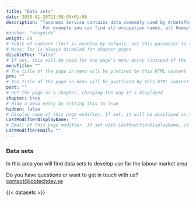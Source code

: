 ```yaml
---
title: "Data sets"
date: 2018-01-28T21:58:09+01:00
description: "Taxonomi Service contains data commonly used by Arbetsförmedlingen.
              For example you can find all occupation names, all Unemployment Benefit Societies (a-kassor), local groups (SSYK), and much more"
#anchor: "devguide"
weight: 20
# Table of content (toc) is enabled by default. Set this parameter to true to disable it.
# Note: Toc is always disabled for chapter pages
disableToc: "false"
# If set, this will be used for the page's menu entry (instead of the `title` attribute)
menuTitle: ""
# The title of the page in menu will be prefixed by this HTML content
pre: ""
# The title of the page in menu will be postfixed by this HTML content
post: ""
# Set the page as a chapter, changing the way it's displayed
chapter: true
# Hide a menu entry by setting this to true
hidden: false
# Display name of this page modifier. If set, it will be displayed in the footer.
LastModifierDisplayName: ""
# Email of this page modifier. If set with LastModifierDisplayName, it will be displayed in the footer
LastModifierEmail: ""
---
```

### Data sets



In this area you will find data sets to develop use for the labour market area

Do you have questions or want  to get in touch with us?  
<contact@jobtechdev.se>

{{< datasets >}}